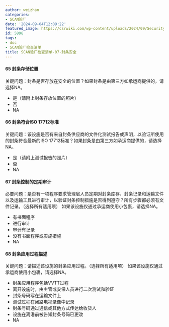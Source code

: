 ```yaml
---
author: weizhan
categories:
- SCAN验厂
date: '2024-09-04T12:09:22'
featured_image: https://csrwiki.com/wp-content/uploads/2024/09/Security_Seals_590x260.jpg
id: 5898
tags:
- doc
- SCAN验厂检查清单
title: SCAN验厂检查清单-07-封条安全
---
```


#### 65 封条存储位置

关键问题：封条是否存放在安全的位置？如果封条是由第三方如承运商提供的，请选择NA。

  * 是（请附上封条存放位置的照片）
  * 否
  * NA

#### 66 封条符合ISO 17712标准

关键问题：该设施是否有来自封条供应商的文件化测试报告或声明，以验证所使用的封条符合最新的ISO
17712标准？如果封条是由第三方如承运商提供的，请选择NA。

  * 是（请附上测试报告的照片）
  * 否
  * NA

#### 67 封条控制的定期审计

必要问题：是否有一项程序要求管理层人员定期对封条库存、封条记录和运输文件以及运输工具进行审计，以验证封条控制措施是否得到遵守？所有步骤都必须有文件记录。（选择所有适用项）
如果该设施仅通过承运商使用小包裹，请选择NA。

  * 有书面程序
  * 进行审计
  * 审计有记录
  * 没有书面程序或实施措施
  * NA

#### 68 封条应用过程描述

关键问题：请描述该设施的封条应用过程。（选择所有适用项） 如果该设施仅通过承运商使用小包裹，请选择NA。

  * 封条应用程序包括VVTT过程
  * 离开设施时，由主管或安保人员进行二次测试和验证
  * 封条号码写在运输文件上
  * 测试过程在闭路电视录像中记录
  * 封条号码通过通信或其他方式传达给收货人
  * 设施在离港前被告知封条号码已更改
  * NA

